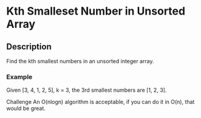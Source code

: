 # Kth Smalleset Number in Unsorted Array

## Description

Find the kth smallest numbers in an unsorted integer array.

### Example
Given [3, 4, 1, 2, 5], k = 3, the 3rd smallest numbers are [1, 2, 3].

Challenge
An O(nlogn) algorithm is acceptable, if you can do it in O(n), that would be great.

